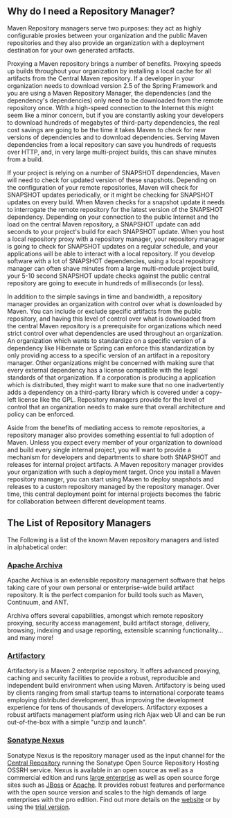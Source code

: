 ## Why do I need a Repository Manager?

Maven Repository managers serve two purposes: they act as highly
configurable proxies between your organization and the public Maven
repositories and they also provide an organization with a deployment
destination for your own generated artifacts.

Proxying a Maven repository brings a number of benefits. Proxying speeds
up builds throughout your organization by installing a local cache for
all artifacts from the Central Maven repository. If a developer in your
organization needs to download version 2.5 of the Spring Framework and
you are using a Maven Repository Manager, the dependencies (and the
dependency's dependencies) only need to be downloaded from the remote
repository once. With a high-speed connection to the Internet this might
seem like a minor concern, but if you are constantly asking your
developers to download hundreds of megabytes of third-party
dependencies, the real cost savings are going to be the time it takes
Maven to check for new versions of dependencies and to download
dependencies. Serving Maven dependencies from a local repository can
save you hundreds of requests over HTTP, and, in very large
multi-project builds, this can shave minutes from a build.

If your project is relying on a number of SNAPSHOT dependencies, Maven
will need to check for updated version of these snapshots. Depending on
the configuration of your remote repositories, Maven will check for
SNAPSHOT updates periodically, or it might be checking for SNAPSHOT
updates on every build. When Maven checks for a snapshot update it needs
to interrogate the remote repository for the latest version of the
SNAPSHOT dependency. Depending on your connection to the public Internet
and the load on the central Maven repository, a SNAPSHOT update can add
seconds to your project's build for each SNAPSHOT update. When you host
a local repository proxy with a repository manager, your repository
manager is going to check for SNAPSHOT updates on a regular schedule,
and your applications will be able to interact with a local repository.
If you develop software with a lot of SNAPSHOT dependencies, using a
local repository manager can often shave minutes from a large
multi-module project build, your 5-10 second SNAPSHOT update checks
against the public central repository are going to execute in hundreds
of milliseconds (or less).

In addition to the simple savings in time and bandwidth, a repository
manager provides an organization with control over what is downloaded by
Maven. You can include or exclude specific artifacts from the public
repository, and having this level of control over what is downloaded
from the central Maven repository is a prerequisite for organizations
which need strict control over what dependencies are used throughout an
organization. An organization which wants to standardize on a specific
version of a dependency like Hibernate or Spring can enforce this
standardization by only providing access to a specific version of an
artifact in a repository manager. Other organizations might be concerned
with making sure that every external dependency has a license compatible
with the legal standards of that organization. If a corporation is
producing a application which is distributed, they might want to make
sure that no one inadvertently adds a dependency on a third-party
library which is covered under a copy-left license like the GPL.
Repository managers provide for the level of control that an
organization needs to make sure that overall architecture and policy can
be enforced.

Aside from the benefits of mediating access to remote repositories, a
repository manager also provides something essential to full adoption of
Maven. Unless you expect every member of your organization to download
and build every single internal project, you will want to provide a
mechanism for developers and departments to share both SNAPSHOT and
releases for internal project artifacts. A Maven repository manager
provides your organization with such a deployment target. Once you
install a Maven repository manager, you can start using Maven to deploy
snapshots and releases to a custom repository managed by the repository
manager. Over time, this central deployment point for internal projects
becomes the fabric for collaboration between different development
teams.

## The List of Repository Managers

The Following is a list of the known Maven repository managers and
listed in alphabetical order:

### [Apache Archiva](http://archiva.apache.org/)

Apache Archiva is an extensible repository management software that
helps taking care of your own personal or enterprise-wide build artifact
repository. It is the perfect companion for build tools such as Maven,
Continuum, and ANT.

Archiva offers several capabilities, amongst which remote repository
proxying, security access management, build artifact storage, delivery,
browsing, indexing and usage reporting, extensible scanning
functionality... and many more!

### [Artifactory](http://www.jfrog.org/sites/artifactory/latest/)

Artifactory is a Maven 2 enterprise repository. It offers advanced
proxying, caching and security facilities to provide a robust,
reproducible and independent build environment when using Maven.
Artifactory is being used by clients ranging from small startup teams to
international corporate teams employing distributed development, thus
improving the development experience for tens of thousands of
developers. Artifactory exposes a robust artifacts management platform
using rich Ajax web UI and can be run out-of-the-box with a simple
"unzip and launch".

### [Sonatype Nexus](http://nexus.sonatype.org)

Sonatype Nexus is the repository manager used as the input channel for
the [Central Repository](http://search.maven.org) running the Sonatype
Open Source Repository Hosting OSSRH service. Nexus is available in an
open source as well as a commercial edition and runs [large
enterprise](http://www.sonatype.com/about/customers) as well as open
source forge sites such as
[JBoss](https://repository.jboss.org/nexus/index.html) or
[Apache](https://repository.apache.org/). It provides robust features
and performance with the open source version and scales to the high
demands of large enterprises with the pro edition. Find out more details
on the [website](http://links.sonatype.com/products/nexus/pro/home) or
by using the [trial
version](http://links.sonatype.com/products/nexus/pro/trial).
